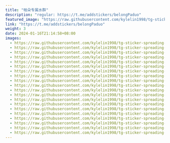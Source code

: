 ```yaml
---
title: "帕朵专属水群"
description: "regular: https://t.me/addstickers/belongPaduo"
featured_image: "https://raw.githubusercontent.com/kylelin1998/tg-sticker-spreading-worldwide-images/main/img/dfef57df-2e2d-44b1-8999-da2b7e8beea3.jpg"
link: "https://t.me/addstickers/belongPaduo"
weight: 3
date: 2024-01-16T21:14:58+08:00
images:
  - https://raw.githubusercontent.com/kylelin1998/tg-sticker-spreading-worldwide-images/main/img/dfef57df-2e2d-44b1-8999-da2b7e8beea3.jpg
  - https://raw.githubusercontent.com/kylelin1998/tg-sticker-spreading-worldwide-images/main/img/719bce54-4fa6-49d8-ae6e-a3c2426df1ec.jpg
  - https://raw.githubusercontent.com/kylelin1998/tg-sticker-spreading-worldwide-images/main/img/4b022037-1c0f-471d-86d3-9158a878fa66.jpg
  - https://raw.githubusercontent.com/kylelin1998/tg-sticker-spreading-worldwide-images/main/img/5b6a031b-5f74-457a-ad02-d4e52bbc29b3.jpg
  - https://raw.githubusercontent.com/kylelin1998/tg-sticker-spreading-worldwide-images/main/img/9cf2501c-144f-49eb-8bd5-4d7ad43f3fdf.jpg
  - https://raw.githubusercontent.com/kylelin1998/tg-sticker-spreading-worldwide-images/main/img/276151e9-1fbd-48d5-adc9-9e7e795a8f08.jpg
  - https://raw.githubusercontent.com/kylelin1998/tg-sticker-spreading-worldwide-images/main/img/828c0a15-1937-4f7a-ac19-d27903c440bf.jpg
  - https://raw.githubusercontent.com/kylelin1998/tg-sticker-spreading-worldwide-images/main/img/e0242a9e-c2be-4eb9-aad4-30ad253520ec.jpg
  - https://raw.githubusercontent.com/kylelin1998/tg-sticker-spreading-worldwide-images/main/img/38ed5c14-6e88-4f76-94ba-686dca610f6d.jpg
  - https://raw.githubusercontent.com/kylelin1998/tg-sticker-spreading-worldwide-images/main/img/7704f119-bb3e-4608-9401-f69f317008ec.jpg
  - https://raw.githubusercontent.com/kylelin1998/tg-sticker-spreading-worldwide-images/main/img/0fd36a33-60fc-417f-baa6-217b0223b24d.jpg
  - https://raw.githubusercontent.com/kylelin1998/tg-sticker-spreading-worldwide-images/main/img/e86abab3-4f92-41f5-af96-ff01277e94df.jpg
  - https://raw.githubusercontent.com/kylelin1998/tg-sticker-spreading-worldwide-images/main/img/20fba8b9-6a14-4e48-a013-4f34fdf427dd.jpg
  - https://raw.githubusercontent.com/kylelin1998/tg-sticker-spreading-worldwide-images/main/img/2aabe6b0-6c89-4255-868e-5f00c3d8ca7c.jpg
  - https://raw.githubusercontent.com/kylelin1998/tg-sticker-spreading-worldwide-images/main/img/cc864740-99c2-4b8d-810b-47dbc5439cac.jpg
  - https://raw.githubusercontent.com/kylelin1998/tg-sticker-spreading-worldwide-images/main/img/08f5f632-22dd-4586-91c8-fc493699b02b.jpg
  - https://raw.githubusercontent.com/kylelin1998/tg-sticker-spreading-worldwide-images/main/img/e3dfb258-e2ed-4f3e-ab53-fb5932cc8a77.jpg
  - https://raw.githubusercontent.com/kylelin1998/tg-sticker-spreading-worldwide-images/main/img/30eca66a-c064-4b75-97f7-130a4df9c8c9.jpg
  - https://raw.githubusercontent.com/kylelin1998/tg-sticker-spreading-worldwide-images/main/img/2ff8b4d1-aa18-411e-b424-4efc16eb983c.jpg
  - https://raw.githubusercontent.com/kylelin1998/tg-sticker-spreading-worldwide-images/main/img/fb096182-ffbf-48b5-974a-18debafdfa5a.jpg
---
```

